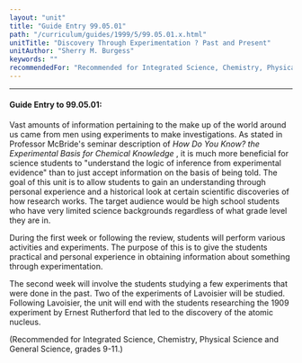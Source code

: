 ```yaml
---
layout: "unit"
title: "Guide Entry 99.05.01"
path: "/curriculum/guides/1999/5/99.05.01.x.html"
unitTitle: "Discovery Through Experimentation ? Past and Present"
unitAuthor: "Sherry M. Burgess"
keywords: ""
recommendedFor: "Recommended for Integrated Science, Chemistry, Physical Science and General Science, grades 9-11."
---
```

<body>
<hr/>
<h4>
Guide Entry to 99.05.01:
</h4>
Vast amounts of information pertaining to the make up of the world around us came from men using experiments to make investigations. As stated in Professor McBride's seminar description of
<i>
How Do You Know? the Experimental Basis for Chemical Knowledge
</i>
, it is much more beneficial for science students to "understand the logic of inference from experimental evidence" than to just accept information on the basis of being told.  The goal of this unit is to allow students to gain an understanding through personal experience and a historical look at certain scientific discoveries of how research works.  The target audience would be high school students who have very limited science backgrounds regardless of what grade level they are in.
<p>
During the first week or following the review, students will perform various activities and experiments.  The purpose of this is to give the students practical and personal experience in obtaining information about something through experimentation.
</p>
<p>
The second week will involve the students studying a few experiments that were done in the past. Two of the experiments of Lavoisier will be studied.  Following Lavoisier, the unit will end with the students researching the 1909 experiment by Ernest Rutherford that led to the discovery of the atomic nucleus.
</p>
<p>
(Recommended for Integrated Science, Chemistry, Physical Science and General Science, grades 9-11.)
</p>
</body>